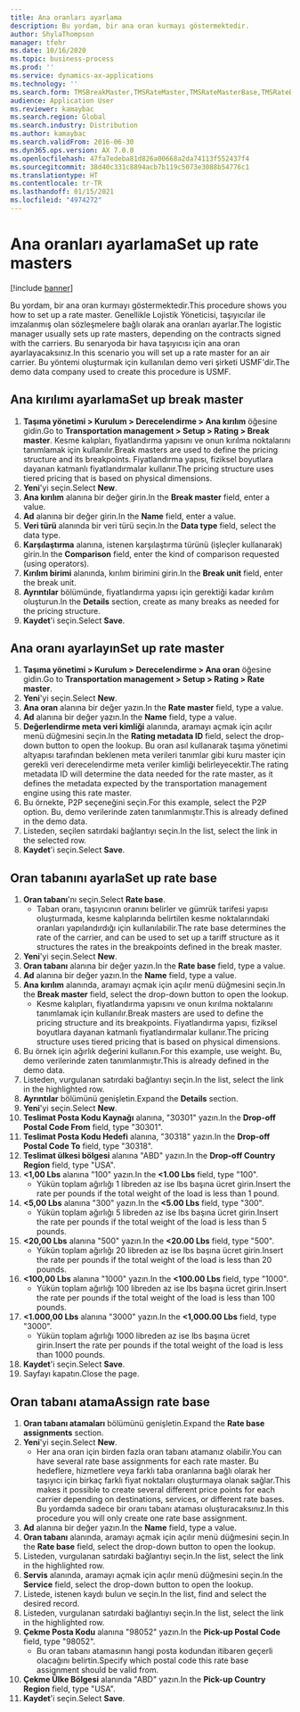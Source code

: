 ```yaml
---
title: Ana oranları ayarlama
description: Bu yordam, bir ana oran kurmayı göstermektedir.
author: ShylaThompson
manager: tfehr
ms.date: 10/16/2020
ms.topic: business-process
ms.prod: ''
ms.service: dynamics-ax-applications
ms.technology: ''
ms.search.form: TMSBreakMaster,TMSRateMaster,TMSRateMasterBase,TMSRateBaseType, TMSRouteWorkbench
audience: Application User
ms.reviewer: kamaybac
ms.search.region: Global
ms.search.industry: Distribution
ms.author: kamaybac
ms.search.validFrom: 2016-06-30
ms.dyn365.ops.version: AX 7.0.0
ms.openlocfilehash: 47fa7edeba81d826a00668a2da74113f552437f4
ms.sourcegitcommit: 38d40c331c8894acb7b119c5073e3088b54776c1
ms.translationtype: HT
ms.contentlocale: tr-TR
ms.lasthandoff: 01/15/2021
ms.locfileid: "4974272"
---
```

# <a name="set-up-rate-masters"></a><span data-ttu-id="7b28d-103">Ana oranları ayarlama</span><span class="sxs-lookup"><span data-stu-id="7b28d-103">Set up rate masters</span></span>

[!include [banner](../../includes/banner.md)]

<span data-ttu-id="7b28d-104">Bu yordam, bir ana oran kurmayı göstermektedir.</span><span class="sxs-lookup"><span data-stu-id="7b28d-104">This procedure shows you how to set up a rate master.</span></span> <span data-ttu-id="7b28d-105">Genellikle Lojistik Yöneticisi, taşıyıcılar ile imzalanmış olan sözleşmelere bağlı olarak ana oranları ayarlar.</span><span class="sxs-lookup"><span data-stu-id="7b28d-105">The logistic manager usually sets up rate masters, depending on the contracts signed with the carriers.</span></span> <span data-ttu-id="7b28d-106">Bu senaryoda bir hava taşıyıcısı için ana oran ayarlayacaksınız.</span><span class="sxs-lookup"><span data-stu-id="7b28d-106">In this scenario you will set up a rate master for an air carrier.</span></span> <span data-ttu-id="7b28d-107">Bu yöntemi oluşturmak için kullanılan demo veri şirketi USMF'dir.</span><span class="sxs-lookup"><span data-stu-id="7b28d-107">The demo data company used to create this procedure is USMF.</span></span>

## <a name="set-up-break-master"></a><span data-ttu-id="7b28d-108">Ana kırılımı ayarlama</span><span class="sxs-lookup"><span data-stu-id="7b28d-108">Set up break master</span></span>

1. <span data-ttu-id="7b28d-109">**Taşıma yönetimi > Kurulum > Derecelendirme > Ana kırılım** öğesine gidin.</span><span class="sxs-lookup"><span data-stu-id="7b28d-109">Go to **Transportation management > Setup > Rating > Break master**.</span></span> <span data-ttu-id="7b28d-110">Kesme kalıpları, fiyatlandırma yapısını ve onun kırılma noktalarını tanımlamak için kullanılır.</span><span class="sxs-lookup"><span data-stu-id="7b28d-110">Break masters are used to define the pricing structure and its breakpoints.</span></span> <span data-ttu-id="7b28d-111">Fiyatlandırma yapısı, fiziksel boyutlara dayanan katmanlı fiyatlandırmalar kullanır.</span><span class="sxs-lookup"><span data-stu-id="7b28d-111">The pricing structure uses tiered pricing that is based on physical dimensions.</span></span>  
1. <span data-ttu-id="7b28d-112">**Yeni**'yi seçin.</span><span class="sxs-lookup"><span data-stu-id="7b28d-112">Select **New**.</span></span>
1. <span data-ttu-id="7b28d-113">**Ana kırılım** alanına bir değer girin.</span><span class="sxs-lookup"><span data-stu-id="7b28d-113">In the **Break master** field, enter a value.</span></span>
1. <span data-ttu-id="7b28d-114">**Ad** alanına bir değer girin.</span><span class="sxs-lookup"><span data-stu-id="7b28d-114">In the **Name** field, enter a value.</span></span>
1. <span data-ttu-id="7b28d-115">**Veri türü** alanında bir veri türü seçin.</span><span class="sxs-lookup"><span data-stu-id="7b28d-115">In the **Data type** field, select the data type.</span></span>
1. <span data-ttu-id="7b28d-116">**Karşılaştırma** alanına, istenen karşılaştırma türünü (işleçler kullanarak) girin.</span><span class="sxs-lookup"><span data-stu-id="7b28d-116">In the **Comparison** field, enter the kind of comparison requested (using operators).</span></span>
1. <span data-ttu-id="7b28d-117">**Kırılım birimi** alanında, kırılım birimini girin.</span><span class="sxs-lookup"><span data-stu-id="7b28d-117">In the **Break unit** field, enter the break unit.</span></span>
1. <span data-ttu-id="7b28d-118">**Ayrıntılar** bölümünde, fiyatlandırma yapısı için gerektiği kadar kırılım oluşturun.</span><span class="sxs-lookup"><span data-stu-id="7b28d-118">In the **Details** section, create as many breaks as needed for the pricing structure.</span></span>
1. <span data-ttu-id="7b28d-119">**Kaydet**'i seçin.</span><span class="sxs-lookup"><span data-stu-id="7b28d-119">Select **Save**.</span></span>

## <a name="set-up-rate-master"></a><span data-ttu-id="7b28d-120">Ana oranı ayarlayın</span><span class="sxs-lookup"><span data-stu-id="7b28d-120">Set up rate master</span></span>

1. <span data-ttu-id="7b28d-121">**Taşıma yönetimi > Kurulum > Derecelendirme > Ana oran** öğesine gidin.</span><span class="sxs-lookup"><span data-stu-id="7b28d-121">Go to **Transportation management > Setup > Rating > Rate master**.</span></span>
1. <span data-ttu-id="7b28d-122">**Yeni**'yi seçin.</span><span class="sxs-lookup"><span data-stu-id="7b28d-122">Select **New**.</span></span>
1. <span data-ttu-id="7b28d-123">**Ana oran** alanına bir değer yazın.</span><span class="sxs-lookup"><span data-stu-id="7b28d-123">In the **Rate master** field, type a value.</span></span>
1. <span data-ttu-id="7b28d-124">**Ad** alanına bir değer yazın.</span><span class="sxs-lookup"><span data-stu-id="7b28d-124">In the **Name** field, type a value.</span></span>
1. <span data-ttu-id="7b28d-125">**Değerlendirme meta veri kimliği** alanında, aramayı açmak için açılır menü düğmesini seçin.</span><span class="sxs-lookup"><span data-stu-id="7b28d-125">In the **Rating metadata ID** field, select the drop-down button to open the lookup.</span></span> <span data-ttu-id="7b28d-126">Bu oran asıl kullanarak taşıma yönetimi altyapısı tarafından beklenen meta verileri tanımlar gibi kuru master için gerekli veri derecelendirme meta veriler kimliği belirleyecektir.</span><span class="sxs-lookup"><span data-stu-id="7b28d-126">The rating metadata ID will determine the data needed for the rate master, as it defines the metadata expected by the transportation management engine using this rate master.</span></span>  
1. <span data-ttu-id="7b28d-127">Bu örnekte, P2P seçeneğini seçin.</span><span class="sxs-lookup"><span data-stu-id="7b28d-127">For this example, select the P2P option.</span></span> <span data-ttu-id="7b28d-128">Bu, demo verilerinde zaten tanımlanmıştır.</span><span class="sxs-lookup"><span data-stu-id="7b28d-128">This is already defined in the demo data.</span></span>
1. <span data-ttu-id="7b28d-129">Listeden, seçilen satırdaki bağlantıyı seçin.</span><span class="sxs-lookup"><span data-stu-id="7b28d-129">In the list, select the link in the selected row.</span></span>
1. <span data-ttu-id="7b28d-130">**Kaydet**'i seçin.</span><span class="sxs-lookup"><span data-stu-id="7b28d-130">Select **Save**.</span></span>

## <a name="set-up-rate-base"></a><span data-ttu-id="7b28d-131">Oran tabanını ayarla</span><span class="sxs-lookup"><span data-stu-id="7b28d-131">Set up rate base</span></span>

1. <span data-ttu-id="7b28d-132">**Oran tabanı**'nı seçin.</span><span class="sxs-lookup"><span data-stu-id="7b28d-132">Select **Rate base**.</span></span>
    * <span data-ttu-id="7b28d-133">Taban oranı, taşıyıcının oranını belirler ve gümrük tarifesi yapısı oluşturmada, kesme kalıplarında belirtilen kesme noktalarındaki oranları yapılandırdığı için kullanılabilir.</span><span class="sxs-lookup"><span data-stu-id="7b28d-133">The rate base determines the rate of the carrier, and can be used to set up a tariff structure as it structures the rates in the breakpoints defined in the break master.</span></span>  
2. <span data-ttu-id="7b28d-134">**Yeni**'yi seçin.</span><span class="sxs-lookup"><span data-stu-id="7b28d-134">Select **New**.</span></span>
3. <span data-ttu-id="7b28d-135">**Oran tabanı** alanına bir değer yazın.</span><span class="sxs-lookup"><span data-stu-id="7b28d-135">In the **Rate base** field, type a value.</span></span>
4. <span data-ttu-id="7b28d-136">**Ad** alanına bir değer yazın.</span><span class="sxs-lookup"><span data-stu-id="7b28d-136">In the **Name** field, type a value.</span></span>
5. <span data-ttu-id="7b28d-137">**Ana kırılım** alanında, aramayı açmak için açılır menü düğmesini seçin.</span><span class="sxs-lookup"><span data-stu-id="7b28d-137">In the **Break master** field, select the drop-down button to open the lookup.</span></span>
    * <span data-ttu-id="7b28d-138">Kesme kalıpları, fiyatlandırma yapısını ve onun kırılma noktalarını tanımlamak için kullanılır.</span><span class="sxs-lookup"><span data-stu-id="7b28d-138">Break masters are used to define the pricing structure and its breakpoints.</span></span> <span data-ttu-id="7b28d-139">Fiyatlandırma yapısı, fiziksel boyutlara dayanan katmanlı fiyatlandırmalar kullanır.</span><span class="sxs-lookup"><span data-stu-id="7b28d-139">The pricing structure uses tiered pricing that is based on physical dimensions.</span></span>  
6. <span data-ttu-id="7b28d-140">Bu örnek için ağırlık değerini kullanın.</span><span class="sxs-lookup"><span data-stu-id="7b28d-140">For this example, use weight.</span></span> <span data-ttu-id="7b28d-141">Bu, demo verilerinde zaten tanımlanmıştır.</span><span class="sxs-lookup"><span data-stu-id="7b28d-141">This is already defined in the demo data.</span></span>
7. <span data-ttu-id="7b28d-142">Listeden, vurgulanan satırdaki bağlantıyı seçin.</span><span class="sxs-lookup"><span data-stu-id="7b28d-142">In the list, select the link in the highlighted row.</span></span>
8. <span data-ttu-id="7b28d-143">**Ayrıntılar** bölümünü genişletin.</span><span class="sxs-lookup"><span data-stu-id="7b28d-143">Expand the **Details** section.</span></span>
9. <span data-ttu-id="7b28d-144">**Yeni**'yi seçin.</span><span class="sxs-lookup"><span data-stu-id="7b28d-144">Select **New**.</span></span>
10. <span data-ttu-id="7b28d-145">**Teslimat Posta Kodu Kaynağı** alanına, "30301" yazın.</span><span class="sxs-lookup"><span data-stu-id="7b28d-145">In the **Drop-off Postal Code From** field, type "30301".</span></span>
11. <span data-ttu-id="7b28d-146">**Teslimat Posta Kodu Hedefi** alanına, "30318" yazın.</span><span class="sxs-lookup"><span data-stu-id="7b28d-146">In the **Drop-off Postal Code To** field, type "30318".</span></span>
12. <span data-ttu-id="7b28d-147">**Teslimat ülkesi bölgesi** alanına "ABD" yazın.</span><span class="sxs-lookup"><span data-stu-id="7b28d-147">In the **Drop-off Country Region** field, type "USA".</span></span>
13. <span data-ttu-id="7b28d-148">**<1,00 Lbs** alanına "100" yazın.</span><span class="sxs-lookup"><span data-stu-id="7b28d-148">In the **<1.00 Lbs** field, type "100".</span></span>
    * <span data-ttu-id="7b28d-149">Yükün toplam ağırlığı 1 libreden az ise lbs başına ücret girin.</span><span class="sxs-lookup"><span data-stu-id="7b28d-149">Insert the rate per pounds if the total weight of the load is less than 1 pound.</span></span>  
14. <span data-ttu-id="7b28d-150">**<5,00 Lbs** alanına "300" yazın.</span><span class="sxs-lookup"><span data-stu-id="7b28d-150">In the **<5.00 Lbs** field, type "300".</span></span>
    * <span data-ttu-id="7b28d-151">Yükün toplam ağırlığı 5 libreden az ise lbs başına ücret girin.</span><span class="sxs-lookup"><span data-stu-id="7b28d-151">Insert the rate per pounds if the total weight of the load is less than 5 pounds.</span></span>  
15. <span data-ttu-id="7b28d-152">**<20,00 Lbs** alanına "500" yazın.</span><span class="sxs-lookup"><span data-stu-id="7b28d-152">In the **<20.00 Lbs** field, type "500".</span></span>
    * <span data-ttu-id="7b28d-153">Yükün toplam ağırlığı 20 libreden az ise lbs başına ücret girin.</span><span class="sxs-lookup"><span data-stu-id="7b28d-153">Insert the rate per pounds if the total weight of the load is less than 20 pounds.</span></span>  
16. <span data-ttu-id="7b28d-154">**<100,00 Lbs** alanına "1000" yazın.</span><span class="sxs-lookup"><span data-stu-id="7b28d-154">In the **<100.00 Lbs** field, type "1000".</span></span>
    * <span data-ttu-id="7b28d-155">Yükün toplam ağırlığı 100 libreden az ise lbs başına ücret girin.</span><span class="sxs-lookup"><span data-stu-id="7b28d-155">Insert the rate per pounds if the total weight of the load is less than 100 pounds.</span></span>  
17. <span data-ttu-id="7b28d-156">**<1.000,00 Lbs** alanına "3000" yazın.</span><span class="sxs-lookup"><span data-stu-id="7b28d-156">In the **<1,000.00 Lbs** field, type "3000".</span></span>
    * <span data-ttu-id="7b28d-157">Yükün toplam ağırlığı 1000 libreden az ise lbs başına ücret girin.</span><span class="sxs-lookup"><span data-stu-id="7b28d-157">Insert the rate per pounds if the total weight of the load is less than 1000 pounds.</span></span>  
18. <span data-ttu-id="7b28d-158">**Kaydet**'i seçin.</span><span class="sxs-lookup"><span data-stu-id="7b28d-158">Select **Save**.</span></span>
19. <span data-ttu-id="7b28d-159">Sayfayı kapatın.</span><span class="sxs-lookup"><span data-stu-id="7b28d-159">Close the page.</span></span>

## <a name="assign-rate-base"></a><span data-ttu-id="7b28d-160">Oran tabanı atama</span><span class="sxs-lookup"><span data-stu-id="7b28d-160">Assign rate base</span></span>

1. <span data-ttu-id="7b28d-161">**Oran tabanı atamaları** bölümünü genişletin.</span><span class="sxs-lookup"><span data-stu-id="7b28d-161">Expand the **Rate base assignments** section.</span></span>
2. <span data-ttu-id="7b28d-162">**Yeni**'yi seçin.</span><span class="sxs-lookup"><span data-stu-id="7b28d-162">Select **New**.</span></span>
    * <span data-ttu-id="7b28d-163">Her ana oran için birden fazla oran tabanı atamanız olabilir.</span><span class="sxs-lookup"><span data-stu-id="7b28d-163">You can have several rate base assignments for each rate master.</span></span> <span data-ttu-id="7b28d-164">Bu hedeflere, hizmetlere veya farklı taba oranlarına bağlı olarak her taşıyıcı için birkaç farklı fiyat noktaları oluşturmaya olanak sağlar.</span><span class="sxs-lookup"><span data-stu-id="7b28d-164">This makes it possible to create several different price points for each carrier depending on destinations, services, or different rate bases.</span></span> <span data-ttu-id="7b28d-165">Bu yordamda sadece bir oranı tabanı ataması oluşturacaksınız.</span><span class="sxs-lookup"><span data-stu-id="7b28d-165">In this procedure you will only create one rate base assignment.</span></span>  
3. <span data-ttu-id="7b28d-166">**Ad** alanına bir değer yazın.</span><span class="sxs-lookup"><span data-stu-id="7b28d-166">In the **Name** field, type a value.</span></span>
4. <span data-ttu-id="7b28d-167">**Oran tabanı** alanında, aramayı açmak için açılır menü düğmesini seçin.</span><span class="sxs-lookup"><span data-stu-id="7b28d-167">In the **Rate base** field, select the drop-down button to open the lookup.</span></span>
5. <span data-ttu-id="7b28d-168">Listeden, vurgulanan satırdaki bağlantıyı seçin.</span><span class="sxs-lookup"><span data-stu-id="7b28d-168">In the list, select the link in the highlighted row.</span></span>
6. <span data-ttu-id="7b28d-169">**Servis** alanında, aramayı açmak için açılır menü düğmesini seçin.</span><span class="sxs-lookup"><span data-stu-id="7b28d-169">In the **Service** field, select the drop-down button to open the lookup.</span></span>
7. <span data-ttu-id="7b28d-170">Listede, istenen kaydı bulun ve seçin.</span><span class="sxs-lookup"><span data-stu-id="7b28d-170">In the list, find and select the desired record.</span></span>
8. <span data-ttu-id="7b28d-171">Listeden, vurgulanan satırdaki bağlantıyı seçin.</span><span class="sxs-lookup"><span data-stu-id="7b28d-171">In the list, select the link in the highlighted row.</span></span>
9. <span data-ttu-id="7b28d-172">**Çekme Posta Kodu** alanına "98052" yazın.</span><span class="sxs-lookup"><span data-stu-id="7b28d-172">In the **Pick-up Postal Code** field, type "98052".</span></span>
    * <span data-ttu-id="7b28d-173">Bu oran tabanı atamasının hangi posta kodundan itibaren geçerli olacağını belirtin.</span><span class="sxs-lookup"><span data-stu-id="7b28d-173">Specify which postal code this rate base assignment should be valid from.</span></span>
10. <span data-ttu-id="7b28d-174">**Çekme Ülke Bölgesi** alanında "ABD" yazın.</span><span class="sxs-lookup"><span data-stu-id="7b28d-174">In the **Pick-up Country Region** field, type "USA".</span></span>
11. <span data-ttu-id="7b28d-175">**Kaydet**'i seçin.</span><span class="sxs-lookup"><span data-stu-id="7b28d-175">Select **Save**.</span></span>
